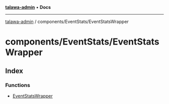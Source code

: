 [**talawa-admin**](../../../README.md) • **Docs**

***

[talawa-admin](../../../modules.md) / components/EventStats/EventStatsWrapper

# components/EventStats/EventStatsWrapper

## Index

### Functions

- [EventStatsWrapper](functions/EventStatsWrapper.md)
